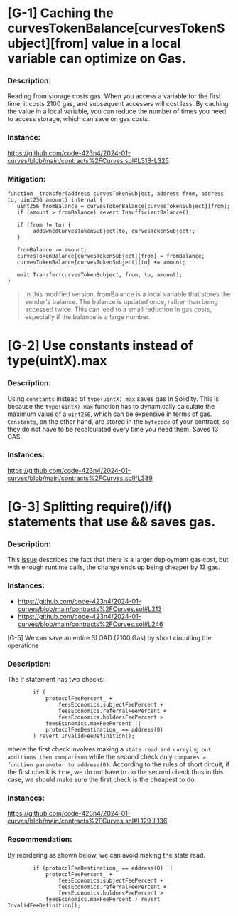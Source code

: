 # [G-1] Caching the curvesTokenBalance[curvesTokenSubject][from] value in a local variable can optimize on Gas.

### Description:
Reading from storage costs gas. When you access a variable for the first time, it costs 2100 gas, and subsequent accesses will cost less. By caching the value in a local variable, you can reduce the number of times you need to access storage, which can save on gas costs.

### Instance:
https://github.com/code-423n4/2024-01-curves/blob/main/contracts%2FCurves.sol#L313-L325

### Mitigation:
```Solidity
function _transfer(address curvesTokenSubject, address from, address to, uint256 amount) internal {
   uint256 fromBalance = curvesTokenBalance[curvesTokenSubject][from];
   if (amount > fromBalance) revert InsufficientBalance();

   if (from != to) {
       _addOwnedCurvesTokenSubject(to, curvesTokenSubject);
   }

   fromBalance -= amount;
   curvesTokenBalance[curvesTokenSubject][from] = fromBalance;
   curvesTokenBalance[curvesTokenSubject][to] += amount;

   emit Transfer(curvesTokenSubject, from, to, amount);
}
```
> In this modified version, fromBalance is a local variable that stores the sender's balance. The balance is updated once, rather than being accessed twice. This can lead to a small reduction in gas costs, especially if the balance is a large number. 

# [G-2] Use constants instead of type(uintX).max

### Description:
Using `constants` instead of `type(uintX).max` saves gas in Solidity. This is because the `type(uintX).max` function has to dynamically calculate the maximum value of a `uint256`, which can be expensive in terms of gas. `Constants`, on the other hand, are stored in the `bytecode` of your contract, so they do not have to be recalculated every time you need them. 
Saves 13 GAS. 

### Instances:
https://github.com/code-423n4/2024-01-curves/blob/main/contracts%2FCurves.sol#L389

# [G-3] Splitting require()/if() statements that use && saves gas.

### Description:
This [issue](https://github.com/code-423n4/2022-01-xdefi-findings/issues/128) describes the fact that there is a larger deployment gas cost, but with enough runtime calls, the change ends up being cheaper by 13 gas.

### Instances:
- https://github.com/code-423n4/2024-01-curves/blob/main/contracts%2FCurves.sol#L213
- https://github.com/code-423n4/2024-01-curves/blob/main/contracts%2FCurves.sol#L246

[G-5] We can save an entire SLOAD (2100 Gas) by short circuiting the operations

### Description:
The if statement has two checks:
```Solidity
        if (
            protocolFeePercent_ +
                feesEconomics.subjectFeePercent +
                feesEconomics.referralFeePercent +
                feesEconomics.holdersFeePercent >
            feesEconomics.maxFeePercent ||
            protocolFeeDestination_ == address(0)
        ) revert InvalidFeeDefinition();
```
 where the first check involves making a `state read and carrying out additions then comparison` while the second check only `compares a function parameter to address(0)`.
According to the rules of short circuit, if the first check is `true`, we do not have to do the second check thus in this case, we should make sure the first check is the cheapest to do.

### Instances:
https://github.com/code-423n4/2024-01-curves/blob/main/contracts%2FCurves.sol#L129-L136

### Recommendation:
By reordering as shown below, we can avoid making the state read. 
```Solidity
        if (protocolFeeDestination_ == address(0) ||
            protocolFeePercent_ +
                feesEconomics.subjectFeePercent +
                feesEconomics.referralFeePercent +
                feesEconomics.holdersFeePercent >
            feesEconomics.maxFeePercent ) revert InvalidFeeDefinition();
```

